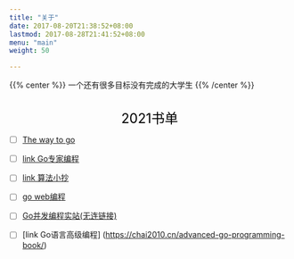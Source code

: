 ```yaml
---
title: "关于"
date: 2017-08-20T21:38:52+08:00
lastmod: 2017-08-28T21:41:52+08:00
menu: "main"
weight: 50

---
```


{{% center %}}
一个还有很多目标没有完成的大学生
{{% /center %}}
<br/><br/>

<center><font color=black size=5>2021书单</font></center>

* [ ] [The way to go]( https://learnku.com/docs/the-way-to-go/preface/3561)
* [ ] [link Go专家编程](https://www.bookstack.cn/read/GoExpertProgramming/README.md)
* [ ] [link 算法小抄 ](https://labuladong.gitee.io/algo/)
* [ ] [go web编程](https://www.kancloud.cn/kancloud/web-application-with-golang/44105)
* [ ] [Go并发编程实站(无连链接)]()
* [ ] [link Go语言高级编程] (https://chai2010.cn/advanced-go-programming-book/)

